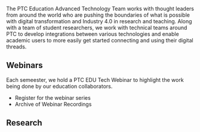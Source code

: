 The PTC Education Advanced Technology Team works with thought leaders from around the world who are pushing the boundaries of what is possible with digital transformation and Industry 4.0 in research and teaching. Along with a team of student researchers, we work with technical teams around PTC to develop integrations between various technologies and enable academic users to more easily get started connecting and using their digital threads.

## Webinars

Each semeester, we hold a PTC EDU Tech Webinar to highlight the work being done by our education collaborators. 
- Register for the webinar series
- Archive of Webinar Recordings

## Research




